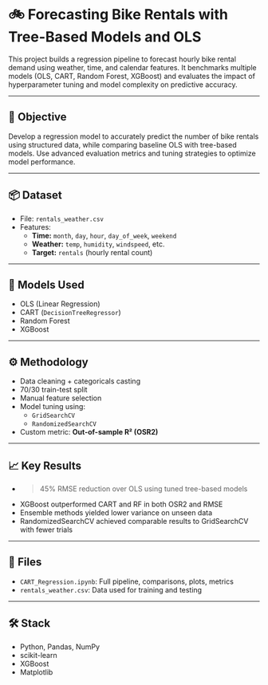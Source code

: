 # 🚲 Forecasting Bike Rentals with Tree-Based Models and OLS

This project builds a regression pipeline to forecast hourly bike rental demand using weather, time, and calendar features. It benchmarks multiple models (OLS, CART, Random Forest, XGBoost) and evaluates the impact of hyperparameter tuning and model complexity on predictive accuracy.

---

## 🎯 Objective

Develop a regression model to accurately predict the number of bike rentals using structured data, while comparing baseline OLS with tree-based models. Use advanced evaluation metrics and tuning strategies to optimize model performance.

---

## 📦 Dataset

- File: `rentals_weather.csv`
- Features:
  - **Time:** `month`, `day`, `hour`, `day_of_week`, `weekend`
  - **Weather:** `temp`, `humidity`, `windspeed`, etc.
  - **Target:** `rentals` (hourly rental count)

---

## 🧠 Models Used

- OLS (Linear Regression)
- CART (`DecisionTreeRegressor`)
- Random Forest
- XGBoost

---

## ⚙️ Methodology

- Data cleaning + categoricals casting
- 70/30 train-test split
- Manual feature selection
- Model tuning using:
  - `GridSearchCV`
  - `RandomizedSearchCV`
- Custom metric: **Out-of-sample R² (OSR2)**

---

## 📈 Key Results

- >45% RMSE reduction over OLS using tuned tree-based models
- XGBoost outperformed CART and RF in both OSR2 and RMSE
- Ensemble methods yielded lower variance on unseen data
- RandomizedSearchCV achieved comparable results to GridSearchCV with fewer trials

---

## 📁 Files

- `CART_Regression.ipynb`: Full pipeline, comparisons, plots, metrics
- `rentals_weather.csv`: Data used for training and testing

---

## 🛠️ Stack

- Python, Pandas, NumPy
- scikit-learn
- XGBoost
- Matplotlib
